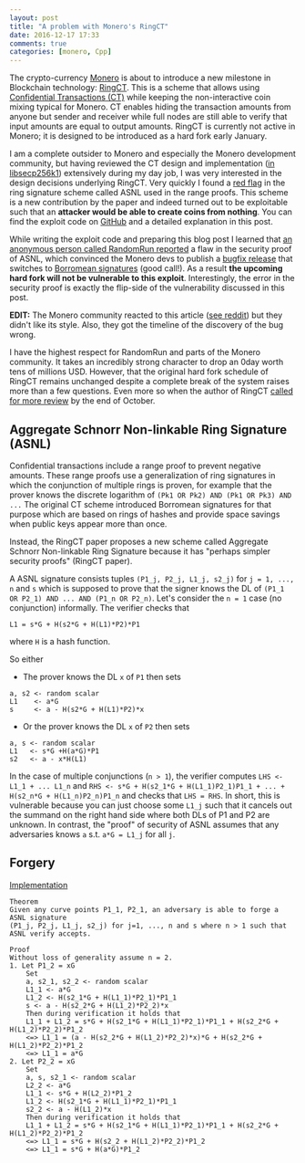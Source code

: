 ```yaml
---
layout: post
title: "A problem with Monero's RingCT"
date: 2016-12-17 17:33
comments: true
categories: [monero, Cpp]
---
```


The crypto-currency [Monero](https://getmonero.org/home) is about to introduce a new milestone in Blockchain technology: [RingCT](https://eprint.iacr.org/2015/1098).
This is a scheme that allows using [Confidential Transactions (CT)](https://people.xiph.org/~greg/confidential_values.txt) while keeping the non-interactive coin mixing typical for Monero.
CT enables hiding the transaction amounts from anyone but sender and receiver while full nodes are still able to verify that input amounts are equal to output amounts.
RingCT is currently not active in Monero; it is designed to be introduced as a hard fork early January.

I am a complete outsider to Monero and especially the Monero development community, but having reviewed the CT design and implementation ([in libsecp256k1](https://github.com/ElementsProject/secp256k1-zkp)) extensively during my day job, I was very interested in the design decisions underlying RingCT.
Very quickly I found a [red flag](https://twitter.com/n1ckler/status/801485209220718592) in the ring signature scheme called ASNL used in the range proofs.
This scheme is a new contribution by the paper and indeed turned out to be exploitable such that an **attacker would be able to create coins from nothing**.
You can find the exploit code on [GitHub](https://github.com/jonasnick/monero/commit/ad405e514c7c82bb81d7d49282fa11729420ea85) and a detailed explanation in this post.

While writing the exploit code and preparing this blog post I learned that [an anonymous person called RandomRun reported](https://github.com/monero-project/research-lab/issues/4) a flaw in the security proof of ASNL, which convinced the Monero devs to publish a [bugfix release](https://github.com/monero-project/monero/releases/tag/v0.10.1) that switches to [Borromean signatures](https://github.com/ElementsProject/borromean-signatures-writeup) (good call!).
As a result **the upcoming hard fork will not be vulnerable to this exploit**.
Interestingly, the error in the security proof is exactly the flip-side of the vulnerability discussed in this post.

**EDIT:** The Monero community reacted to this article ([see reddit](https://www.reddit.com/r/Monero/comments/5j4z1e/a_problem_with_ring_ct/)) but they didn't like its style. Also, they got the timeline of the discovery of the bug wrong.

<!-- more -->

I have the highest respect for RandomRun and parts of the Monero community.
It takes an incredibly strong character to drop an 0day worth tens of millions USD.
However, that the original hard fork schedule of RingCT remains unchanged despite a complete break of the system raises more than a few questions.
Even more so when the author of RingCT [called for more review](https://github.com/monero-project/research-lab/issues/4#issuecomment-256261207) by the end of October.

Aggregate Schnorr Non-linkable Ring Signature (ASNL)
---
Confidential transactions include a range proof to prevent negative amounts.
These range proofs use a generalization of ring signatures in which
the conjunction of multiple rings is proven, for example that the prover knows the discrete logarithm of `(Pk1 OR Pk2) AND (Pk1 OR Pk3) AND ...`
The original CT scheme introduced Borromean signatures for that purpose which are based on rings of hashes and provide space savings when public keys appear more than once.

Instead, the RingCT paper proposes a new scheme called Aggregate Schnorr Non-linkable Ring Signature because it has "perhaps simpler security proofs" (RingCT paper).

A ASNL signature consists tuples `(P1_j, P2_j, L1_j, s2_j)` for `j = 1, ..., n` and `s` which
is supposed to prove that the signer knows the DL of `(P1_1 OR P2_1) AND ... AND (P1_n OR P2_n)`.
Let's consider the `n = 1` case (no conjunction) informally.
The verifier checks that

```
L1 = s*G + H(s2*G + H(L1)*P2)*P1
```
where `H` is a hash function.

So either

* The prover knows the DL `x` of `P1` then sets
```
a, s2 <- random scalar
L1    <- a*G
s     <- a - H(s2*G + H(L1)*P2)*x
```
* Or the prover knows the DL `x` of `P2` then sets
```
a, s <- random scalar
L1   <- s*G +H(a*G)*P1
s2   <- a - x*H(L1)
```

In the case of multiple conjunctions (`n > 1`), the verifier computes `LHS <- L1_1 + ... L1_n` and `RHS <- s*G + H(s2_1*G + H(L1_1)P2_1)P1_1 + ... + H(s2_n*G + H(L1_n)P2_n)P1_n` and checks that `LHS = RHS`.
In short, this is vulnerable because you can just choose some `L1_j` such that it cancels out the summand on the right hand side where both DLs of P1 and P2 are unknown.
In contrast, the "proof" of security of ASNL assumes that any adversaries knows `a` s.t. `a*G = L1_j` for all `j`.

Forgery
---
[Implementation](https://github.com/jonasnick/monero/commit/ad405e514c7c82bb81d7d49282fa11729420ea85)
```
Theorem
Given any curve points P1_1, P2_1, an adversary is able to forge a ASNL signature
(P1_j, P2_j, L1_j, s2_j) for j=1, ..., n and s where n > 1 such that ASNL verify accepts.

Proof
Without loss of generality assume n = 2.
1. Let P1_2 = xG
    Set
    a, s2_1, s2_2 <- random scalar
    L1_1 <- a*G
    L1_2 <- H(s2_1*G + H(L1_1)*P2_1)*P1_1
    s <- a - H(s2_2*G + H(L1_2)*P2_2)*x
    Then during verification it holds that
    L1_1 + L1_2 = s*G + H(s2_1*G + H(L1_1)*P2_1)*P1_1 + H(s2_2*G + H(L1_2)*P2_2)*P1_2
    <=> L1_1 = (a - H(s2_2*G + H(L1_2)*P2_2)*x)*G + H(s2_2*G + H(L1_2)*P2_2)*P1_2
    <=> L1_1 = a*G
2. Let P2_2 = xG
    Set
    a, s, s2_1 <- random scalar
    L2_2 <- a*G
    L1_1 <- s*G + H(L2_2)*P1_2
    L1_2 <- H(s2_1*G + H(L1_1)*P2_1)*P1_1
    s2_2 <- a - H(L1_2)*x
    Then during verification it holds that
    L1_1 + L1_2 = s*G + H(s2_1*G + H(L1_1)*P2_1)*P1_1 + H(s2_2*G + H(L1_2)*P2_2)*P1_2
    <=> L1_1 = s*G + H(s2_2 + H(L1_2)*P2_2)*P1_2
    <=> L1_1 = s*G + H(a*G)*P1_2
```
